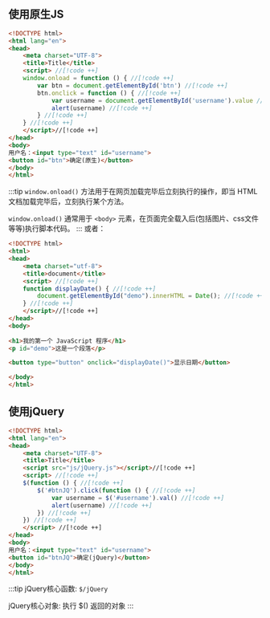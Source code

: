 ## 使用原生JS

```html
<!DOCTYPE html>
<html lang="en">
<head>
    <meta charset="UTF-8">
    <title>Title</title>
    <script> //[!code ++]
    window.onload = function () { //[!code ++]
        var btn = document.getElementById('btn') //[!code ++]
        btn.onclick = function () { //[!code ++]
            var username = document.getElementById('username').value //[!code ++]
            alert(username) //[!code ++]
        } //[!code ++]
    } //[!code ++]
    </script>//[!code ++]
</head>
<body>
用户名：<input type="text" id="username">
<button id="btn">确定(原生)</button>
</body>
</html>
```

:::tip
`window.onload()` 方法用于在网页加载完毕后立刻执行的操作，即当 HTML 文档加载完毕后，立刻执行某个方法。

`window.onload()` 通常用于 `<body>` 元素，在页面完全载入后(包括图片、css文件等等)执行脚本代码。
:::
或者：

```html {17}
<!DOCTYPE html>
<html>
<head>
    <meta charset="utf-8">
    <title>document</title>
    <script> //[!code ++]
    function displayDate() { //[!code ++]
        document.getElementById("demo").innerHTML = Date(); //[!code ++]
    } //[!code ++]
    </script>//[!code ++]
</head>
<body>
    
<h1>我的第一个 JavaScript 程序</h1>
<p id="demo">这是一个段落</p>

<button type="button" onclick="displayDate()">显示日期</button>

</body>
</html>
```

## 使用jQuery

```html
<!DOCTYPE html>
<html lang="en">
<head>
    <meta charset="UTF-8">
    <title>Title</title>
    <script src="js/jQuery.js"></script>//[!code ++]
    <script> //[!code ++]
    $(function () { //[!code ++]
        $('#btnJQ').click(function () { //[!code ++]
            var username = $('#username').val() //[!code ++]
            alert(username) //[!code ++]
        }) //[!code ++]
    }) //[!code ++]
    </script> //[!code ++]
</head>
<body>
用户名：<input type="text" id="username">
<button id="btnJQ">确定(jQuery)</button>
</body>
</html>
```

:::tip
jQuery核心函数: `$/jQuery`

jQuery核心对象: 执行 $() 返回的对象
:::
